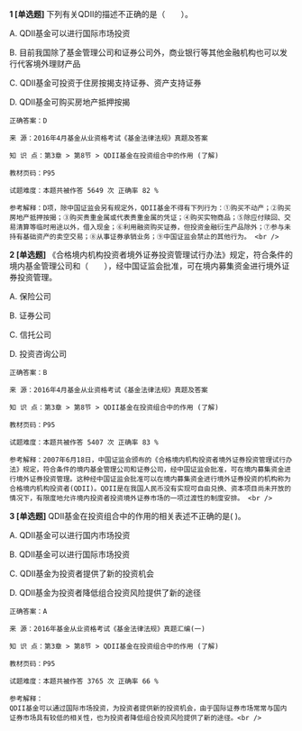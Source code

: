 **1 [单选题]** 下列有关QDII的描述不正确的是（　　）。 

A. QDII基金可以进行国际市场投资

B. 目前我国除了基金管理公司和证券公司外，商业银行等其他金融机构也可以发行代客境外理财产品

C. QDII基金可投资于住房按揭支持证券、资产支持证券

D. QDII基金可购买房地产抵押按揭 

```
正确答案：D

来 源：2016年4月基金从业资格考试《基金法律法规》真题及答案

知 识 点：第3章 > 第8节 > QDII基金在投资组合中的作用 (了解)

教材页码：P95

试题难度：本题共被作答 5649 次 正确率 82 %

参考解释：D项，除中国证监会另有规定外，QDII基金不得有下列行为：①购买不动产；②购买房地产抵押按揭；③购买贵重金属或代表贵重金属的凭证；④购买实物商品；⑤除应付赎回、交易清算等临时用途以外，借入现金；⑥利用融资购买证券，但投资金融衍生产品除外；⑦参与未持有基础资产的卖空交易；⑧从事证券承销业务；⑨中国证监会禁止的其他行为。 <br />

```


**2 [单选题]** 《合格境内机构投资者境外证券投资管理试行办法》规定，符合条件的境内基金管理公司和（　　），经中国证监会批准，可在境内募集资金进行境外证券投资管理。 

A. 保险公司

B. 证券公司

C. 信托公司

D. 投资咨询公司 

```
正确答案：B

来 源：2016年4月基金从业资格考试《基金法律法规》真题及答案

知 识 点：第3章 > 第8节 > QDII基金在投资组合中的作用 (了解)

教材页码：P95

试题难度：本题共被作答 5407 次 正确率 83 %

参考解释：2007年6月18日，中国证监会颁布的《合格境内机构投资者境外证券投资管理试行办法》规定，符合条件的境内基金管理公司和证券公司，经中国证监会批准，可在境内募集资金进行境外证券投资管理。这种经中国证监会批准可以在境内募集资金进行境外证券投资的机构称为合格境内机构投资者(QDII)。QDII是在我国人民币没有实现可自由兑换、资本项目尚未开放的情况下，有限度地允许境内投资者投资境外证券市场的一项过渡性的制度安排。 <br />

```


**3 [单选题]** 
QDII基金在投资组合中的作用的相关表述不正确的是( )。

A. QDII基金可以进行国内市场投资

B. QDII基金可以进行国际市场投资

C. QDII基金为投资者提供了新的投资机会

D. QDII基金为投资者降低组合投资风险提供了新的途径

```
正确答案：A

来 源：2016年基金从业资格考试《基金法律法规》真题汇编(一)

知 识 点：第3章 > 第8节 > QDII基金在投资组合中的作用 (了解)

教材页码：P95

试题难度：本题共被作答 3765 次 正确率 66 %

参考解释：
QDII基金可以通过国际市场投资，为投资者提供新的投资机会，由于国际证券市场常常与国内证券市场具有较低的相关性，也为投资者降低组合投资风险提供了新的途径。<br />

```

